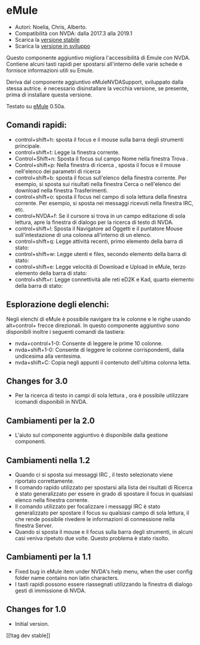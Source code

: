 # eMule #

*	Autori: Noelia, Chris, Alberto.
*	Compatibilità con NVDA: dalla 2017.3 alla 2019.1
*	Scarica la [versione stabile][1]
*	Scarica la [versione in sviluppo][3]

Questo componente aggiuntivo migliora l'accessibilità di Emule con
NVDA. Contiene alcuni tasti rapidi per spostarsi all'interno delle varie
schede e fornisce informazioni utili su Emule.

Deriva dal componente aggiuntivo eMuleNVDASupport, sviluppato dalla stessa
autrice. è necessario disinstallare la vecchia versione, se presente, prima
di installare questa versione.

Testato su [eMule][2] 0.50a.

## Comandi rapidi: ##

*	control+shift+h: sposta il focus e il mouse sulla barra degli strumenti
  principale.
*	control+shift+t: Legge la finestra corrente.
*	Control+Shift+n: Sposta il focus sul campo Nome nella finestra Trova .
*	Control+shift+p: Nella finestra di ricerca , sposta il focus e il mouse
  nell'elenco dei parametri di ricerca 
*	control+shift+b: sposta il focus sull'elenco della finestra corrente. Per
  esempio, si sposta sui risultati nella finestra Cerca o nell'elenco dei
  download nella finestra Trasferimenti.
*	control+shift+o: sposta il focus nel campo di sola lettura della finestra
  corrente. Per esempio, si sposta nei messaggi ricevuti nella finestra IRC,
  etc.
*	control+NVDA+f: Se il cursore si trova in un campo editazione di sola
  lettura, apre la finestra di dialogo per la ricerca di testo di NVDA.
*	control+shift+l: Sposta il Navigatore ad Oggetti e il puntatore Mouse
  sull'intestazione di una colonna all'interno di un elenco.
*	control+shift+q: Legge attività recenti, primo elemento della barra di
  stato:
*	control+shift+w: Legge utenti e files, secondo elemento della barra di
  stato:
*	control+shift+e: Legge velocità di Download e Upload in eMule, terzo
  elemento della barra di stato:
*	control+shift+r: Legge connettività alle reti eD2K e Kad, quarto elemento
  della barra di stato:

## Esplorazione degli elenchi: ##

Negli elenchi di eMule è possibile navigare tra le colonne e le righe usando
alt+control+ frecce direzionali. In questo componente aggiuntivo sono
disponibili inoltre i seguenti comandi da tastiera:

*	nvda+control+1-0: Consente di leggere le prime 10 colonne.
*	nvda+shift+1-0: Consente di leggere le colonne corrispondenti, dalla
  undicesima alla ventesima.
*	nvda+shift+C: Copia negli appunti il contenuto dell'ultima colonna letta.

## Changes for 3.0 ##
*	 Per la ricerca di testo in campi di sola lettura , ora è possibile
   utilizzare icomandi disponibili in NVDA. 

## Cambiamenti per la 2.0 ##
*	 L'aiuto sul componente aggiuntivo è disponibile dalla gestione
   componenti.

## Cambiamenti nella 1.2 ##
*	 Quando ci si sposta sui messaggi IRC , il testo selezionato viene
   riportato correttamente. 
*	 Il comando rapido  utilizzato per spostarsi alla lista dei risultati di
   Ricerca è stato generalizzato per essere in grado di spostare il focus in
   qualsiasi elenco nella finestra corrente. 
*	 Il comando utilizzato per focalizzare i messaggi IRC è stato
   generalizzato per spostare il focus su qualsiasi campo di sola lettura,
   il che rende possibile rivedere le informazioni di connessione nella
   finestra Server. 
*	 Quando si sposta il mouse e il focus sulla barra degli strumenti, in
   alcuni casi veniva ripetuto due volte. Questo problema è stato risolto. 

## Cambiamenti per la 1.1 ##
*	 Fixed bug in eMule item under NVDA's help menu, when the user config
   folder name contains non latin characters.
*	 I tasti rapidi possono essere riassegnati utilizzando la finestra di
   dialogo gesti di immissione di NVDA.

## Changes for 1.0 ##
*	 Initial version.

[[!tag dev stable]]

[1]: https://addons.nvda-project.org/files/get.php?file=em

[2]: https://www.emule-project.net

[3]: https://addons.nvda-project.org/files/get.php?file=em-dev
